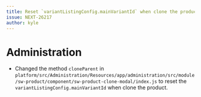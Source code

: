 ```yaml
---
title: Reset `variantListingConfig.mainVariantId` when clone the product
issue: NEXT-26217
author: kyle
---
```

# Administration
* Changed the method `cloneParent` in `platform/src/Administration/Resources/app/administration/src/module/sw-product/component/sw-product-clone-modal/index.js` to reset the `variantListingConfig.mainVariantId` when clone the product.
